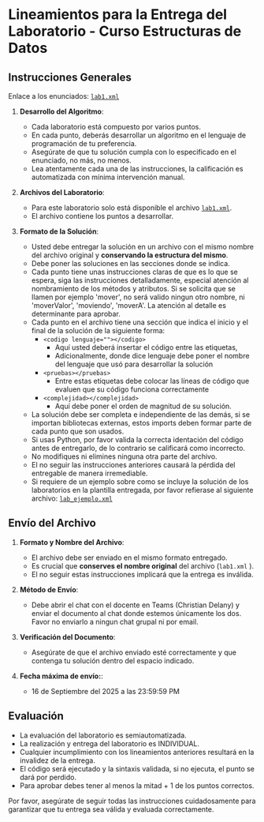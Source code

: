 # Lineamientos para la Entrega del Laboratorio - Curso Estructuras de Datos

## Instrucciones Generales

Enlace a los enunciados: [`lab1.xml`](https://github.com/IUSH-DS-202502/recursos-clase/blob/main/Laboratorios/lab1/lab1.xml)

1. **Desarrollo del Algoritmo**:
   - Cada laboratorio está compuesto por varios puntos.
   - En cada punto, deberás desarrollar un algoritmo en el lenguaje de programación de tu preferencia.
   - Asegúrate de que tu solución cumpla con lo especificado en el enunciado, no más, no menos.
   - Lea atentamente cada una de las instrucciones, la calificación es automatizada con mínima intervención manual.

2. **Archivos del Laboratorio**:
   - Para este laboratorio solo está disponible el archivo [`lab1.xml`](https://github.com/IUSH-DS-202502/recursos-clase/blob/main/Laboratorios/lab1/lab1.xml).
   - El archivo contiene los puntos a desarrollar.

3. **Formato de la Solución**:
   - Usted debe entregar la solución en un archivo con el mismo nombre del archivo original y **conservando la estructura del mismo**. 
   - Debe poner las soluciones en las secciones donde se indica.
   - Cada punto tiene unas instrucciones claras de que es lo que se espera, siga las instrucciones detalladamente, especial atención al nombramiento de los métodos y atributos. Si se solicita que se llamen por ejemplo 'mover', no será valido ningun otro nombre, ni 'moverValor', 'moviendo', 'moverA'. La atención al detalle es determinante para aprobar. 
   - Cada punto en el archivo tiene una sección que indica el inicio y el final de la solución de la siguiente forma:
     - `<codigo lenguaje=""></codigo>`
       - Aquí usted deberá insertar el código entre las etiquetas, 
       - Adicionalmente, donde dice lenguaje debe poner el nombre del lenguaje que usó para desarrollar la solución
     - `<pruebas></pruebas>`
       - Entre estas etiquetas debe colocar las líneas de código que evaluen que su código funciona correctamente
     - `<complejidad></complejidad>`
       - Aquí debe poner el orden de magnitud de su solución.
   - La solución debe ser completa e independiente de las demás, si se importan bibliotecas externas, estos imports deben formar parte de cada punto que son usados.
   - Si usas Python, por favor valida la correcta identación del código antes de entregarlo, de lo contrario se calificará como incorrecto.
   - No modifiques ni elimines ninguna otra parte del archivo.
   - El no seguir las instrucciones anteriores causará la pérdida del entregable de manera irremediable.
   - Si requiere de un ejemplo sobre como se incluye la solución de los laboratorios en la plantilla entregada, por favor refierase al siguiente archivo: [`lab_ejemplo.xml`](https://github.com/IUSH-DS-202502/recursos-clase/blob/main/Laboratorios/lab_ejemplo.xml)

## Envío del Archivo

1. **Formato y Nombre del Archivo**:
   - El archivo debe ser enviado en el mismo formato entregado.
   - Es crucial que **conserves el nombre original** del archivo (`lab1.xml` ).
   - El no seguir estas instrucciones implicará que la entrega es inválida.

2. **Método de Envío**:
   - Debe abrir el chat con el docente en Teams (Christian Delany) y enviar el documento al chat donde estemos únicamente los dos. Favor no enviarlo a ningun chat grupal ni por email.

3. **Verificación del Documento**:
   - Asegúrate de que el archivo enviado esté correctamente y que contenga tu solución dentro del espacio indicado.

4. **Fecha máxima de envío:**:
   - 16 de Septiembre del 2025 a las 23:59:59 PM

## Evaluación

- La evaluación del laboratorio es semiautomatizada.
- La realización y entrega del laboratorio es INDIVIDUAL.
- Cualquier incumplimiento con los lineamientos anteriores resultará en la invalidez de la entrega.
- El código será ejecutado y la sintaxis validada, si no ejecuta, el punto se dará por perdido.
- Para aprobar debes tener al menos la mitad + 1 de los puntos correctos.

Por favor, asegúrate de seguir todas las instrucciones cuidadosamente para garantizar que tu entrega sea válida y evaluada correctamente.